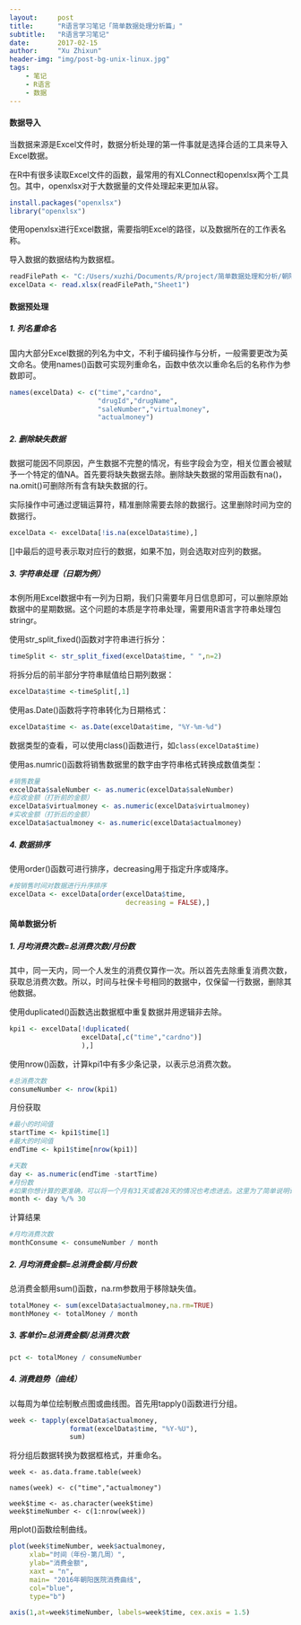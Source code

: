 ```yaml
---
layout:     post
title:      "R语言学习笔记「简单数据处理分析篇」"
subtitle:   "R语言学习笔记"
date:       2017-02-15
author:     "Xu Zhixun"
header-img: "img/post-bg-unix-linux.jpg"
tags:
    - 笔记
    - R语言
    - 数据
---
```


#### 数据导入

当数据来源是Excel文件时，数据分析处理的第一件事就是选择合适的工具来导入Excel数据。

在R中有很多读取Excel文件的函数，最常用的有XLConnect和openxlsx两个工具包。其中，openxlsx对于大数据量的文件处理起来更加从容。

```R
install.packages("openxlsx")
library("openxlsx")
```

使用openxlsx进行Excel数据，需要指明Excel的路径，以及数据所在的工作表名称。

导入数据的数据结构为数据框。

```R
readFilePath <- "C:/Users/xuzhi/Documents/R/project/简单数据处理和分析/朝阳医院2016年销售数据.xlsx"
excelData <- read.xlsx(readFilePath,"Sheet1")
```

#### 数据预处理

##### 1. 列名重命名

国内大部分Excel数据的列名为中文，不利于编码操作与分析，一般需要更改为英文命名。使用names()函数可实现列重命名，函数中依次以重命名后的名称作为参数即可。

```R
names(excelData) <- c("time","cardno",
                      "drugId","drugName",
                      "saleNumber","virtualmoney",
                      "actualmoney")
```

##### 2. 删除缺失数据

数据可能因不同原因，产生数据不完整的情况，有些字段会为空，相关位置会被赋予一个特定的值NA。首先要将缺失数据去除。删除缺失数据的常用函数有na()，na.omit()可删除所有含有缺失数据的行。

实际操作中可通过逻辑运算符，精准删除需要去除的数据行。这里删除时间为空的数据行。

```R
excelData <- excelData[!is.na(excelData$time),]
```

[]中最后的逗号表示取对应行的数据，如果不加，则会选取对应列的数据。

##### 3. 字符串处理（日期为例）

本例所用Excel数据中有一列为日期，我们只需要年月日信息即可，可以删除原始数据中的星期数据。这个问题的本质是字符串处理，需要用R语言字符串处理包stringr。

使用str_split_fixed()函数对字符串进行拆分：

```R
timeSplit <- str_split_fixed(excelData$time, " ",n=2)
```

将拆分后的前半部分字符串赋值给日期列数据：

```R
excelData$time <-timeSplit[,1]
```

使用as.Date()函数将字符串转化为日期格式：

```R
excelData$time <- as.Date(excelData$time, "%Y-%m-%d")
```

数据类型的查看，可以使用class()函数进行，如`class(excelData$time)`

使用as.numric()函数将销售数据里的数字由字符串格式转换成数值类型：

```R
#销售数量
excelData$saleNumber <- as.numeric(excelData$saleNumber)
#应收金额（打折前的金额）
excelData$virtualmoney <- as.numeric(excelData$virtualmoney)
#实收金额（打折后的金额）
excelData$actualmoney <- as.numeric(excelData$actualmoney)
```

##### 4. 数据排序

使用order()函数可进行排序，decreasing用于指定升序或降序。

```R
#按销售时间对数据进行升序排序
excelData <- excelData[order(excelData$time,
                             decreasing = FALSE),]
```

#### 简单数据分析

##### 1. 月均消费次数=总消费次数/月份数

其中，同一天内，同一个人发生的消费仅算作一次。所以首先去除重复消费次数，获取总消费次数。所以，时间与社保卡号相同的数据中，仅保留一行数据，删除其他数据。

使用duplicated()函数选出数据框中重复数据并用逻辑非去除。

```R
kpi1 <- excelData[!duplicated(
                  excelData[,c("time","cardno")]
                  ),]
```

使用nrow()函数，计算kpi1中有多少条记录，以表示总消费次数。

```R
#总消费次数
consumeNumber <- nrow(kpi1)
```

月份获取

```R
#最小的时间值
startTime <- kpi1$time[1]
#最大的时间值
endTime <- kpi1$time[nrow(kpi1)]

#天数
day <- as.numeric(endTime -startTime)
#月份数
#如果你想计算的更准确，可以将一个月有31天或者28天的情况也考虑进去。这里为了简单说明计算方式，没有考虑复杂的情况。
month <- day %/% 30
```

计算结果

```R
#月均消费次数
monthConsume <- consumeNumber / month
```

##### 2. 月均消费金额=总消费金额/月份数

总消费金额用sum()函数，na.rm参数用于移除缺失值。

```R
totalMoney <- sum(excelData$actualmoney,na.rm=TRUE)
monthMoney <- totalMoney / month
```

##### 3. 客单价=总消费金额/总消费次数

```R
pct <- totalMoney / consumeNumber
```

##### 4. 消费趋势（曲线）

以每周为单位绘制散点图或曲线图。首先用tapply()函数进行分组。

```R
week <- tapply(excelData$actualmoney, 
               format(excelData$time, "%Y-%U"), 
               sum) 
```

将分组后数据转换为数据框格式，并重命名。

```
week <- as.data.frame.table(week)

names(week) <- c("time","actualmoney")

week$time <- as.character(week$time)
week$timeNumber <- c(1:nrow(week))
```

用plot()函数绘制曲线。

```R
plot(week$timeNumber, week$actualmoney,
     xlab="时间（年份-第几周）",
     ylab="消费金额",     
     xaxt = "n",
     main= "2016年朝阳医院消费曲线", 
     col="blue",
     type="b")

axis(1,at=week$timeNumber, labels=week$time, cex.axis = 1.5)
```







